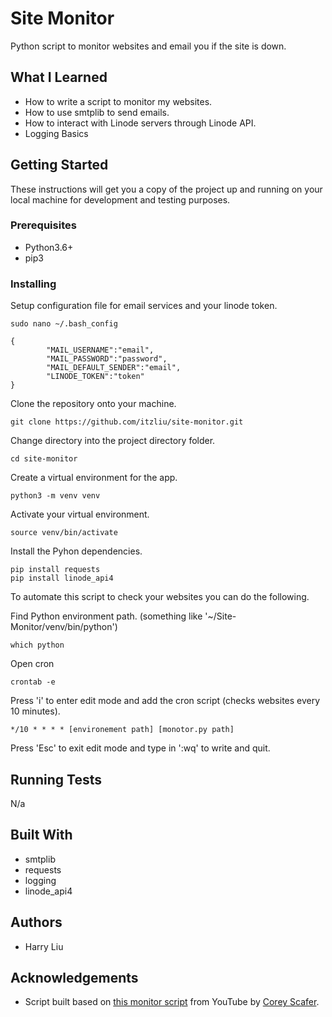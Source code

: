# Site Monitor
Python script to monitor websites and email you if the site is down.

## What I Learned
* How to write a script to monitor my websites.
* How to use smtplib to send emails.
* How to interact with Linode servers through Linode API.
* Logging Basics

## Getting Started
These instructions will get you a copy of the project up and running on your local machine for development and testing purposes.

### Prerequisites
* Python3.6+
* pip3

### Installing

Setup configuration file for email services and your linode token.
```
sudo nano ~/.bash_config
```
```
{
        "MAIL_USERNAME":"email",
        "MAIL_PASSWORD":"password",
        "MAIL_DEFAULT_SENDER":"email",
        "LINODE_TOKEN":"token"
}
```
Clone the repository onto your machine.
```
git clone https://github.com/itzliu/site-monitor.git
```
Change directory into the project directory folder.
```
cd site-monitor
```
Create a virtual environment for the app.
```
python3 -m venv venv
```
Activate your virtual environment.
```
source venv/bin/activate
```
Install the Pyhon dependencies.
```
pip install requests
pip install linode_api4
```

To automate this script to check your websites you can do the following.

Find Python environment path. (something like '~/Site-Monitor/venv/bin/python')
```
which python
```
Open cron
```
crontab -e
```
Press 'i' to enter edit mode and add the cron script (checks websites every 10 minutes).
```
*/10 * * * * [environement path] [monotor.py path]
```
Press 'Esc' to exit edit mode and type in ':wq' to write and quit.

## Running Tests
N/a

## Built With
* smtplib
* requests
* logging
* linode_api4

## Authors
* Harry Liu

## Acknowledgements
* Script built based on [this monitor script](https://github.com/CoreyMSchafer/code_snippets/blob/master/Python/Site-Monitor/monitor.py) from YouTube by [Corey Scafer](https://www.youtube.com/channel/UCCezIgC97PvUuR4_gbFUs5g).
